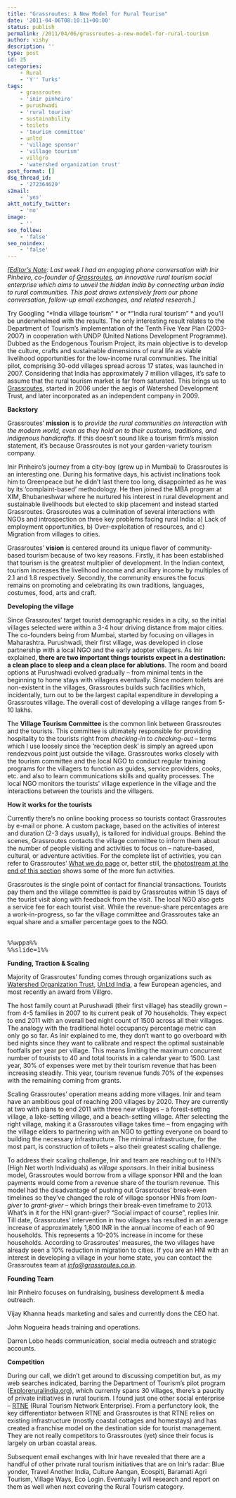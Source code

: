 ```yaml
---
title: "Grassroutes: A New Model for Rural Tourism"
date: '2011-04-06T08:10:11+00:00'
status: publish
permalink: /2011/04/06/grassroutes-a-new-model-for-rural-tourism
author: vishy
description: ''
type: post
id: 25
categories:
    - Rural
    - 'Y'' Turks'
tags:
    - grassroutes
    - 'inir pinheiro'
    - purushwadi
    - 'rural tourism'
    - sustainability
    - toilets
    - 'tourism committee'
    - unltd
    - 'village sponsor'
    - 'village tourism'
    - villgro
    - 'watershed organization trust'
post_format: []
dsq_thread_id:
    - '272364629'
s2mail:
    - 'yes'
aktt_notify_twitter:
    - 'no'
image:
    - ''
seo_follow:
    - 'false'
seo_noindex:
    - 'false'
---
```

*\[<span style="text-decoration: underline;">Editor’s Note</span>: Last week I had an engaging phone conversation with Inir Pinheiro, co-founder of [Grassroutes](http://grassroutes.co.in/), an innovative rural tourism social enterprise which aims to unveil the hidden India by connecting urban India to rural communities. This post draws extensively from our phone conversation, follow-up email exchanges, and related research.\]*

Try Googling “*India village tourism” * or *“India rural tourism” * and you’ll be underwhelmed with the results. The only interesting result relates to the Department of Tourism’s implementation of the Tenth Five Year Plan (2003-2007) in cooperation with UNDP (United Nations Development Programme). Dubbed as the Endogenous Tourism Project, its main objective is to develop the culture, crafts and sustainable dimensions of rural life as viable livelihood opportunities for the low-income rural communities. The initial pilot, comprising 30-odd villages spread across 17 states, was launched in 2007. Considering that India has approximately 7 million villages, it’s safe to assume that the rural tourism market is far from saturated. This brings us to [Grassroutes](http://grassroutes.co.in/), started in 2006 under the aegis of Watershed Development Trust, and later incorporated as an independent company in 2009.

**Backstory**

Grassroutes’ **mission** is to *provide the rural communities an interaction with the modern world, even as they hold on to their customs, traditions, and indigenous handicrafts*. If this doesn’t sound like a tourism firm’s mission statement, it’s because Grassroutes is not your garden-variety tourism company.

Inir Pinheiro’s journey from a city-boy (grew up in Mumbai) to Grassroutes is an interesting one. During his formative days, his activist inclinations took him to Greenpeace but he didn’t last there too long, disappointed as he was by its ‘complaint-based’ methodology. He then joined the MBA program at XIM, Bhubaneshwar where he nurtured his interest in rural development and sustainable livelihoods but elected to skip placement and instead started Grassroutes. Grassroutes was a culmination of several interactions with NGOs and introspection on three key problems facing rural India: a) Lack of employment opportunities, b) Over-exploitation of resources, and c) Migration from villages to cities.

Grassroutes’ **vision** is centered around its unique flavor of community-based tourism because of two key reasons. Firstly, it has been established that tourism is the greatest multiplier of development. In the Indian context, tourism increases the livelihood income and ancillary income by multiples of 2.1 and 1.8 respectively. Secondly, the community ensures the focus remains on promoting and celebrating its own traditions, languages, costumes, food, arts and craft.

**Developing the village**

Since Grassroutes’ target tourist demographic resides in a city, so the initial villages selected were within a 3-4 hour driving distance from major cities. The co-founders being from Mumbai, started by focusing on villages in Maharashtra. Purushwadi, their first village, was developed in close partnership with a local NGO and the early adopter villagers. As Inir explained, **there are two important things tourists expect in a destination: a clean place to sleep and a clean place for ablutions**. The room and board options at Purushwadi evolved gradually – from minimal tents in the beginning to home stays with villagers eventually. Since modern toilets are non-existent in the villages, Grassroutes builds such facilities which, incidentally, turn out to be the largest capital expenditure in developing a Grassroutes village. The overall cost of developing a village ranges from 5-10 lakhs.

The **Village Tourism Committee** is the common link between Grassroutes and the tourists. This committee is ultimately responsible for providing hospitality to the tourists right from *checking-in* to *checking-out* – terms which I use loosely since the ‘reception desk’ is simply an agreed upon rendezvous point just outside the village. Grassroutes works closely with the tourism committee and the local NGO to conduct regular training programs for the villagers to function as guides, service providers, cooks, etc. and also to learn communications skills and quality processes. The local NGO monitors the tourists’ village experience in the village and the interactions between the tourists and the villagers.

**How it works for the tourists**

Currently there’s no online booking process so tourists contact Grassroutes by e-mail or phone. A custom package, based on the activities of interest and duration (2-3 days usually), is tailored for individual groups. Behind the scenes, Grassroutes contacts the village committee to inform them about the number of people visiting and activities to focus on – nature-based, cultural, or adventure activities. For the complete list of activities, you can refer to Grassroutes’ [What we do page](http://grassroutes.co.in/about-us/what-we-do/) or, better still, the [photostream at the end of this section](#photostream) shows some of the more fun activities.

Grassroutes is the single point of contact for financial transactions. Tourists pay them and the village committee is paid by Grassroutes within 15 days of the tourist visit along with feedback from the visit. The local NGO also gets a service fee for each tourist visit. While the revenue-share percentages are a work-in-progress, so far the village committee and Grassroutes take an equal share and a smaller percentage goes to the NGO.

<a name="photostream"></a>  
<tt>%%wppa%%</tt>  
<tt>%%slide=1%%</tt>

**Funding, Traction &amp; Scaling**

Majority of Grassroutes’ funding comes through organizations such as [Watershed Organization Trust](http://www.wotr.org/), [UnLtd India](http://www.unltdindia.org/), a few European agencies, and most recently an award from Villgro.

The host family count at Purushwadi (their first village) has steadily grown – from 4-5 families in 2007 to its current peak of 70 households. They expect to end 2011 with an overall bed night count of 1500 across all their villages. The analogy with the traditional hotel occupancy percentage metric can only go so far. As Inir explained to me, they don’t want to go overboard with bed nights since they want to calibrate and respect the optimal sustainable footfalls per year per village. This means limiting the maximum concurrent number of tourists to 40 and total tourists in a calendar year to 1500. Last year, 30% of expenses were met by their tourism revenue that has been increasing steadily. This year, tourism revenue funds 70% of the expenses with the remaining coming from grants.

Scaling Grassroutes’ operation means adding more villages. Inir and team have an ambitious goal of reaching 200 villages by 2020. They are currently at two with plans to end 2011 with three new villages – a forest-setting village, a lake-setting village, and a beach-setting village. After selecting the right village, making it a Grassroutes village takes time – from engaging with the village elders to partnering with an NGO to getting everyone on board to building the necessary infrastructure. The minimal infrastructure, for the most part, is construction of toilets – also their greatest scaling challenge.

To address their scaling challenge, Inir and team are reaching out to HNI’s (High Net worth Individuals) as *village sponsors*. In their initial business model, Grassroutes would borrow from a village sponsor HNI and the loan payments would come from a revenue share of the tourism revenue. This model had the disadvantage of pushing out Grassroutes’ break-even timelines so they’ve changed the role of village sponsor HNIs from *loan-giver* to *grant-giver* – which brings their break-even timeframe to 2013. What’s in it for the HNI grant-giver? “Social impact of course”,  replies Inir. Till date, Grassroutes’ intervention in two villages has resulted in an average increase of approximately 1,800 INR in the annual income of each of 90 households. This represents a 10-20% increase in income for these households. According to Grassroutes’ measures, the two villages have already seen a 10% reduction in migration to cities. If you are an HNI with an interest in developing a village in your home state, you can contact the Grassroutes team at *info@grassroutes.co.in*.

**Founding Team**

Inir Pinheiro focuses on fundraising, business development &amp; media outreach.

Vijay Khanna heads marketing and sales and currently dons the CEO hat.

John Nogueira heads training and operations.

Darren Lobo heads communication, social media outreach and strategic accounts.

 **Competition**

During our call, we didn’t get around to discussing competition but, as my web searches indicated, barring the Department of Tourism’s pilot program ([Exploreruralindia.org](http://exploreruralindia.org/)), which currently spans 30 villages, there’s a paucity of private initiatives in rural tourism. I found just one other social enterprise – [RTNE](http://www.rtne.co.in/RTNE/Home.aspx) (Rural Tourism Network Enterprise). From a perfunctory look, the key differentiator between RTNE and Grassroutes is that RTNE relies on existing infrastructure (mostly coastal cottages and homestays) and has created a franchise model on the destination side for tourist management. They are not really competitors to Grassroutes (yet) since their focus is largely on urban coastal areas.

Subsequent email exchanges with Inir have revealed that there are a handful of other private rural tourism initiatives that are on Inir’s radar: Blue yonder, Travel Another India, Culture Aangan, Ecospiti, Baramati Agri Tourism, Village Ways, Eco Login. Eventually I will research and report on them as well when next covering the Rural Tourism category.